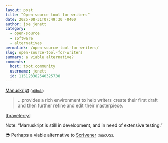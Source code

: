 ```yaml
---
layout: post
title: “Open-source tool for writers”
date: 2025-08-31T07:49:30 -0400
author: joe jenett
category:
  - open-source
  - software
  - alternatives
permalink: /open-source-tool-for-writers/
slug: open-source-tool-for-writers
summary: a viable alternative?
comments:
  host: toot.community
  username: jenett
  id: 115123382540325738
---
```

<a title="Manuskript" href="https://www.theologeek.ch/manuskript/">Manuskript</a> <small>(<a href="https://github.com/olivierkes/manuskript">github</a>)</small>
<blockquote>
<p>
...provides a rich environment to help writers create their first draft and then further refine and edit their masterpiece.
</p>
</blockquote>
<p>
[<a title="source" href="https://pinboard.in/u:braveterry">braveterry</a>]
</p>

<p class="note">
Note: “Manuskript is still in development, and in need of extensive testing.”
</p>
<p>
😎 Perhaps a viable alternative to <a title="#1 Novel & Book Writing Software For Writers" href="https://www.literatureandlatte.com/scrivener/overview">Scrivener</a> <small>(macOS)</small>.
</p>
<a href="https://brid.gy/publish/mastodon"></a>